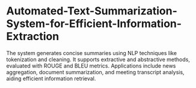 # Automated-Text-Summarization-System-for-Efficient-Information-Extraction
The system generates concise summaries using NLP techniques like tokenization and cleaning. It supports extractive and abstractive methods, evaluated with ROUGE and BLEU metrics. Applications include news aggregation, document summarization, and meeting transcript analysis, aiding efficient information retrieval.
